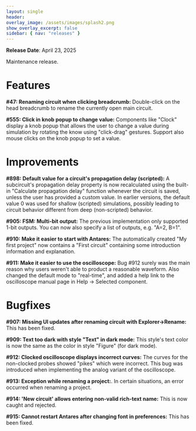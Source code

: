 ```yaml
---
layout: single
header:
overlay_image: /assets/images/splash2.png
show_overlay_excerpt: false
sidebar: { nav: "releases" }
---
```


**Release Date**: April 23, 2025

Maintenance release.

# Features

**#47: Renaming circuit when clicking breadcrumb:** Double-click on the head breadcrumb to rename the currently open main circuit.

**#555: Click in knob popup to change value:** Components like "Clock" display a knob popup that allows the user to change a value during simulation by rotating the know using "click-drag" gestures. Support also mouse clicks on the knob popup to set a value.

# Improvements

**#898: Default value for a circuit's propagation delay (scripted):** A subcircuit's propagation delay property is now recalculated using the built-in "Calculate propagation delay" function whenever the circuit is saved, unless the user has provided a custom value. In earlier versions, the default value 0 was used for shallow (scripted) simulations, possibly leading to circuit behavior different from deep (non-scripted) behavior.

**#905: FSM: Multi-bit output:** The previous implementation only supported 1-bit outputs. You can now also specify a list of outputs, e.g. "A=2, B=1".

**#910: Make it easier to start with Antares:** The automatically created "My first project" now contains a "First circuit" containing some introduction information and explanation.

**#911: Make it easier to use the oscilloscope:** Bug #912 surely was the main reason why users weren't able to product a reasonable waveform. Also changed the default mode to "real-time", and added a help link to the oscilloscope manual page in Help -> Selected component.

# Bugfixes

**#907: Missing UI updates after renaming circuit with Explorer->Rename:** This has been fixed.

**#909: Text too dark with style "Text" in dark mode:** This style's text color is now the same as the color in style "Figure" (for dark mode).

**#912: Clocked oscilloscope displays incorrect curves:** The curves for the non-clocked probes showed "pikes" which were incorrect. This bug was introduced when implementing the analog variant of the oscilloscope.

**#913: Exception while renaming a project:**. In certain situations, an error occurred when renaming a project.

**#914: 'New circuit' allows entering non-valid rich-text name:** This is now caught and rejected.

**#915: Cannot restart Antares after changing font in preferences:** This has been fixed.


